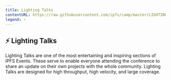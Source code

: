 ```yaml
---
title: Lighting Talks
contentURL: https://raw.githubusercontent.com/ipfs/camp/master/LIGHTING_TALKS/README.md
legend: ⚡️
---
```


## ⚡️ Lighting Talks

Lighting Talks are one of the most entertaining and inspiring sections of IPFS Events. These serve to enable everyone attending the conference to share an update on their own projects with the whole community. Lighting Talks are designed for high throughput, high velocity, and large coverage.
